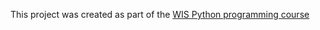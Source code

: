 This project was created as part of the [WIS Python programming course](https://github.com/szabgab/wis-python-course-2024-11.git)
